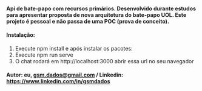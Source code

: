 #### Api de bate-papo com recursos primários. Desenvolvido durante estudos para apresentar proposta de nova arquitetura do bate-papo UOL. Este projeto é pessoal e não passa de uma POC (prova de conceito).

#### Instalação:
1. Execute npm install e após instalar os pacotes:
2. Execute npm run serve
3. O chat rodará em http://localhost:3000 abrir essa url no seu navegador

#### Autor: eu, gsm.dados@gmail.com / Linkedin: https://www.linkedin.com/in/gsmdados
